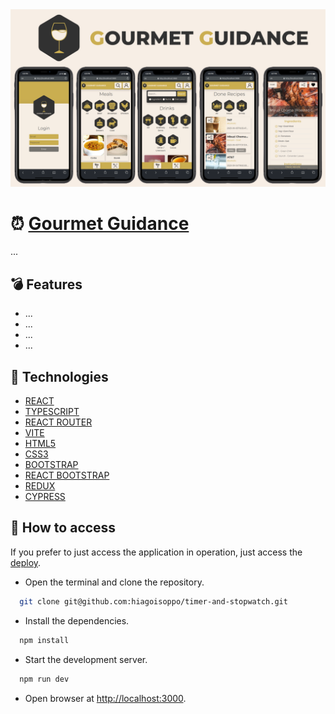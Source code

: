 <img src="/public/Preview.png" alt="Application Preview" />

# ⏰ [Gourmet Guidance](.....)

...

## :bomb: Features

- ...
- ...
- ...
- ...

## :file_folder: Technologies

- [REACT](https://react.dev/)
- [TYPESCRIPT](https://www.typescriptlang.org/)
- [REACT ROUTER](https://reactrouter.com/en/main)
- [VITE](https://vitejs.dev/)
- [HTML5](https://developer.mozilla.org/en-US/docs/Web/HTML)
- [CSS3](https://developer.mozilla.org/en-US/docs/Web/CSS)
- [BOOTSTRAP](https://getbootstrap.com/)
- [REACT BOOTSTRAP](https://react-bootstrap.netlify.app/)
- [REDUX](https://redux.js.org/)
- [CYPRESS](https://www.cypress.io/)

## :closed_book: How to access
  If you prefer to just access the application in operation, just access the [deploy](.....).
  - Open the terminal and clone the repository.
  ```bash
    git clone git@github.com:hiagoisoppo/timer-and-stopwatch.git
  ```
  - Install the dependencies.
  ```bash
    npm install
  ```
  - Start the development server.
  ```bash
    npm run dev
  ```
  - Open browser at [http://localhost:3000](http://localhost:3000).
